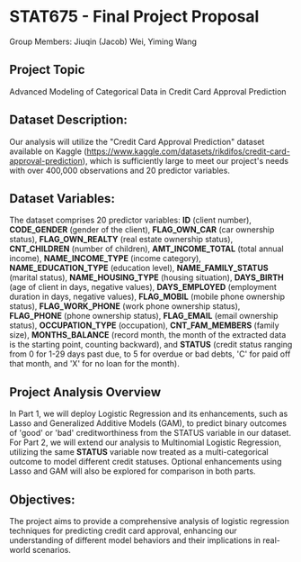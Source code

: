 # STAT675 - Final Project Proposal

Group Members: Jiuqin (Jacob) Wei, Yiming Wang

## Project Topic

Advanced Modeling of Categorical Data in Credit Card Approval Prediction

## Dataset Description:

Our analysis will utilize the "Credit Card Approval Prediction" dataset available on Kaggle (https://www.kaggle.com/datasets/rikdifos/credit-card-approval-prediction), which is sufficiently large to meet our project's needs with over 400,000 observations and 20 predictor variables. 

## Dataset Variables: 

The dataset comprises 20 predictor variables: **ID** (client number), **CODE_GENDER** (gender of the client), **FLAG_OWN_CAR** (car ownership status), **FLAG_OWN_REALTY** (real estate ownership status), **CNT_CHILDREN** (number of children), **AMT_INCOME_TOTAL** (total annual income), **NAME_INCOME_TYPE** (income category), **NAME_EDUCATION_TYPE** (education level), **NAME_FAMILY_STATUS** (marital status), **NAME_HOUSING_TYPE** (housing situation), **DAYS_BIRTH** (age of client in days, negative values), **DAYS_EMPLOYED** (employment duration in days, negative values), **FLAG_MOBIL** (mobile phone ownership status), **FLAG_WORK_PHONE** (work phone ownership status), **FLAG_PHONE** (phone ownership status), **FLAG_EMAIL** (email ownership status), **OCCUPATION_TYPE** (occupation), **CNT_FAM_MEMBERS** (family size), **MONTHS_BALANCE** (record month, the month of the extracted data is the starting point, counting backward), and **STATUS** (credit status ranging from 0 for 1-29 days past due, to 5 for overdue or bad debts, 'C' for paid off that month, and 'X' for no loan for the month).

## Project Analysis Overview

In Part 1, we will deploy Logistic Regression and its enhancements, such as Lasso and Generalized Additive Models (GAM), to predict binary outcomes of 'good' or 'bad' creditworthiness from the STATUS variable in our dataset. For Part 2, we will extend our analysis to Multinomial Logistic Regression, utilizing the same **STATUS** variable now treated as a multi-categorical outcome to model different credit statuses. Optional enhancements using Lasso and GAM will also be explored for comparison in both parts.

## Objectives:

The project aims to provide a comprehensive analysis of logistic regression techniques for predicting credit card approval, enhancing our understanding of different model behaviors and their implications in real-world scenarios.
